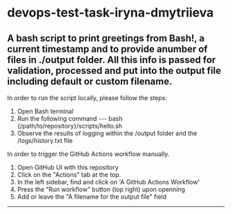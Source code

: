 # devops-test-task-iryna-dmytriieva

A bash script to print greetings from Bash!, a current timestamp and to provide anumber of files in ./output folder.
All this info is passed for validation, processed and put into the output file including default or custom filename.
-------------
In order to run the script locally, please follow the steps:
1. Open Bash terminal
2. Run the following command
 --- bash {/path/to/repository}/scripts/hello.sh 
3. Observe the results of logging within the /output folder and the /logs/history.txt file

In order to trigger the GitHub Actions workflow manually.
1. Open GitHub UI with this repository
2. Click on the "Actions" tab at the top.
3. In the left sidebar, find and click on 'A GitHub Actions Workflow'
4. Press the “Run workflow” button (top right) upon openning
5. Add or leave the "A filename for the output file" field
-------------




